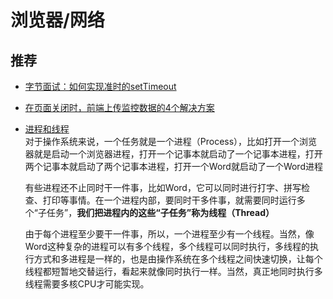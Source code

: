 # 浏览器/网络

<Badge type="info" text="浏览器渲染原理" />
<Badge type="tip" text="网络" />
<Badge type="warning" text="WebAPI" />
<Badge type="danger" text="设备能力" />
<Badge type="info" text="HTTP" />
<Badge type="tip" text="AJAX" />
<Badge type="warning" text="RESTful API" />

## 推荐

* [字节面试：如何实现准时的setTimeout](https://mp.weixin.qq.com/s/v7YJAmMhzSAFzlJXY4mXTg)
* [在页面关闭时，前端上传监控数据的4个解决方案](https://mp.weixin.qq.com/s/ObeQWNoGAW05bOL_B3f3tw)
* [进程和线程](https://www.liaoxuefeng.com/wiki/1016959663602400/1017627212385376)  
    对于操作系统来说，一个任务就是一个进程（Process），比如打开一个浏览器就是启动一个浏览器进程，打开一个记事本就启动了一个记事本进程，打开两个记事本就启动了两个记事本进程，打开一个Word就启动了一个Word进程

    有些进程还不止同时干一件事，比如Word，它可以同时进行打字、拼写检查、打印等事情。在一个进程内部，要同时干多件事，就需要同时运行多个“子任务”，**我们把进程内的这些“子任务”称为线程（Thread）**

    由于每个进程至少要干一件事，所以，一个进程至少有一个线程。当然，像Word这种复杂的进程可以有多个线程，多个线程可以同时执行，多线程的执行方式和多进程是一样的，也是由操作系统在多个线程之间快速切换，让每个线程都短暂地交替运行，看起来就像同时执行一样。当然，真正地同时执行多线程需要多核CPU才可能实现。
